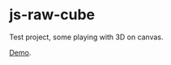 js-raw-cube
===========

Test project, some playing with 3D on canvas.

[Demo](http://falsefalse.github.io/js-raw-cube).

